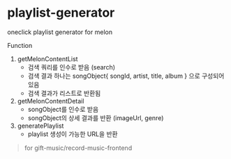 # playlist-generator
oneclick playlist generator for melon

Function
1. getMelonContentList
    - 검색 쿼리를 인수로 받음 (search)
    - 검색 결과 하나는 songObject{ songId, artist, title, album } 으로 구성되어 있음
    - 검색 결과가 리스트로 반환됨
2. getMelonContentDetail
    - songObject를 인수로 받음
    - songObject의 상세 결과를 반환 (imageUrl, genre)
3. generatePlaylist
    - playlist 생성이 가능한 URL을 반환

> for gift-music/record-music-frontend
